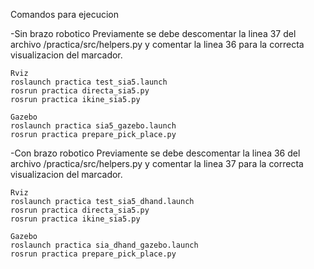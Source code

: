 
Comandos para ejecucion

-Sin brazo robotico
    Previamente se debe descomentar la linea 37 del archivo /practica/src/helpers.py y comentar la linea 36 para la correcta visualizacion del marcador.

    Rviz
    roslaunch practica test_sia5.launch
    rosrun practica directa_sia5.py
    rosrun practica ikine_sia5.py

    Gazebo
    roslaunch practica sia5_gazebo.launch
    rosrun practica prepare_pick_place.py

-Con brazo robotico
    Previamente se debe descomentar la linea 36 del archivo /practica/src/helpers.py y comentar la linea 37 para la correcta visualizacion del marcador.

    Rviz
    roslaunch practica test_sia5_dhand.launch
    rosrun practica directa_sia5.py
    rosrun practica ikine_sia5.py

    Gazebo 
    roslaunch practica sia_dhand_gazebo.launch
    rosrun practica prepare_pick_place.py
